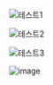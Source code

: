 ![테스트1](https://github.com/byeongmin-kwak/Response-error-model/assets/44081552/c1fbc872-3710-4cec-a40b-9f45a73844a0)

![테스트2](https://github.com/byeongmin-kwak/Response-error-model/assets/44081552/2cf5a8db-2954-4939-bbe2-63f332be3c75)

![테스트3](https://github.com/byeongmin-kwak/Response-error-model/assets/44081552/e495297b-a316-48d5-bc22-9699c5eb8f15)

![image](https://github.com/byeongmin-kwak/Response-error-model/assets/44081552/d8a2224d-eaac-4435-ac1d-b492b8faf48e)
